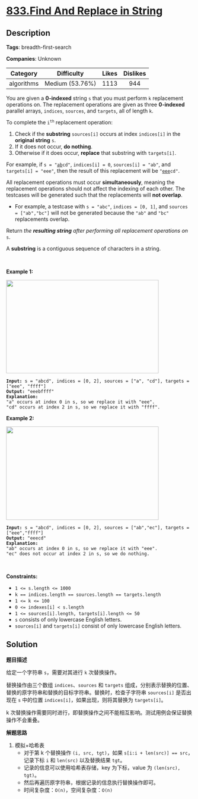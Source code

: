 # [833.Find And Replace in String](https://leetcode.com/problems/find-and-replace-in-string/description/)

## Description

**Tags**: breadth-first-search

**Companies**: Unknown

|  Category  |   Difficulty    | Likes | Dislikes |
| :--------: | :-------------: | :---: | :------: |
| algorithms | Medium (53.76%) | 1113  |   944    |

<p>You are given a <strong>0-indexed</strong> string <code>s</code> that you must perform <code>k</code> replacement operations on. The replacement operations are given as three <strong>0-indexed</strong> parallel arrays, <code>indices</code>, <code>sources</code>, and <code>targets</code>, all of length <code>k</code>.</p>
<p>To complete the <code>i<sup>th</sup></code> replacement operation:</p>
<ol>
  <li>Check if the <strong>substring</strong> <code>sources[i]</code> occurs at index <code>indices[i]</code> in the <strong>original string</strong> <code>s</code>.</li>
  <li>If it does not occur, <strong>do nothing</strong>.</li>
  <li>Otherwise if it does occur, <strong>replace</strong> that substring with <code>targets[i]</code>.</li>
</ol>
<p>For example, if <code>s = &quot;<u>ab</u>cd&quot;</code>, <code>indices[i] = 0</code>, <code>sources[i] = &quot;ab&quot;</code>, and <code>targets[i] = &quot;eee&quot;</code>, then the result of this replacement will be <code>&quot;<u>eee</u>cd&quot;</code>.</p>
<p>All replacement operations must occur <strong>simultaneously</strong>, meaning the replacement operations should not affect the indexing of each other. The testcases will be generated such that the replacements will <strong>not overlap</strong>.</p>
<ul>
  <li>For example, a testcase with <code>s = &quot;abc&quot;</code>, <code>indices = [0, 1]</code>, and <code>sources = [&quot;ab&quot;,&quot;bc&quot;]</code> will not be generated because the <code>&quot;ab&quot;</code> and <code>&quot;bc&quot;</code> replacements overlap.</li>
</ul>
<p>Return <em>the <strong>resulting string</strong> after performing all replacement operations on </em><code>s</code>.</p>
<p>A <strong>substring</strong> is a contiguous sequence of characters in a string.</p>
<p>&nbsp;</p>
<p><strong class="example">Example 1:</strong></p>
<img alt="" src="https://assets.leetcode.com/uploads/2021/06/12/833-ex1.png" style="width: 411px; height: 251px;" />
<pre><code><strong>Input:</strong> s = &quot;abcd&quot;, indices = [0, 2], sources = [&quot;a&quot;, &quot;cd&quot;], targets = [&quot;eee&quot;, &quot;ffff&quot;]
<strong>Output:</strong> &quot;eeebffff&quot;
<strong>Explanation:</strong>
&quot;a&quot; occurs at index 0 in s, so we replace it with &quot;eee&quot;.
&quot;cd&quot; occurs at index 2 in s, so we replace it with &quot;ffff&quot;.</code></pre>
<p><strong class="example">Example 2:</strong></p>
<img alt="" src="https://assets.leetcode.com/uploads/2021/06/12/833-ex2-1.png" style="width: 411px; height: 251px;" />
<pre><code><strong>Input:</strong> s = &quot;abcd&quot;, indices = [0, 2], sources = [&quot;ab&quot;,&quot;ec&quot;], targets = [&quot;eee&quot;,&quot;ffff&quot;]
<strong>Output:</strong> &quot;eeecd&quot;
<strong>Explanation:</strong>
&quot;ab&quot; occurs at index 0 in s, so we replace it with &quot;eee&quot;.
&quot;ec&quot; does not occur at index 2 in s, so we do nothing.</code></pre>
<p>&nbsp;</p>
<p><strong>Constraints:</strong></p>
<ul>
  <li><code>1 &lt;= s.length &lt;= 1000</code></li>
  <li><code>k == indices.length == sources.length == targets.length</code></li>
  <li><code>1 &lt;= k &lt;= 100</code></li>
  <li><code>0 &lt;= indexes[i] &lt; s.length</code></li>
  <li><code>1 &lt;= sources[i].length, targets[i].length &lt;= 50</code></li>
  <li><code>s</code> consists of only lowercase English letters.</li>
  <li><code>sources[i]</code> and <code>targets[i]</code> consist of only lowercase English letters.</li>
</ul>

## Solution

**题目描述**

给定一个字符串 `s`，需要对其进行 `k` 次替换操作。

替换操作由三个数组 `indices`、`sources` 和 `targets` 组成，分别表示替换的位置、替换的原字符串和替换的目标字符串。替换时，检查子字符串 `sources[i]` 是否出现在 `s` 中的位置 `indices[i]`，如果出现，则将其替换为 `targets[i]`。

k 次替换操作需要同时进行，即替换操作之间不能相互影响。测试用例会保证替换操作不会重叠。

**解题思路**

1. 模拟+哈希表
   - 对于第 k 个替换操作 `(i, src, tgt)`，如果 `s[i:i + len(src)] == src`，记录下标 `i` 和 `len(src)` 以及替换结果 `tgt`。
   - 记录的信息可以使用哈希表存储，key 为下标，value 为 `(len(src), tgt)`。
   - 然后再遍历原字符串，根据记录的信息执行替换操作即可。
   - 时间复杂度：`O(n)`，空间复杂度：`O(n)`
